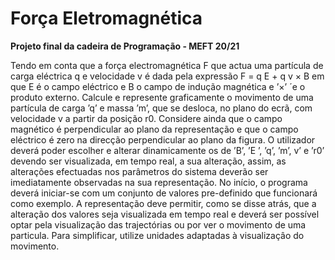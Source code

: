 # Força Eletromagnética
**Projeto final da cadeira de Programação - MEFT 20/21**

Tendo em conta que a força electromagnética F que actua uma partícula de carga eléctrica q e velocidade v é dada pela expressão
F = q E + q v × B
em que E é o campo eléctrico e B o campo de indução magnética e ’×’ ´e o produto externo.
Calcule e represente graficamente o movimento de uma partícula de carga ’q’ e massa ’m’, que se desloca, no plano do ecrã, com velocidade v a partir da posição r0. Considere ainda que o campo magnético é perpendicular ao plano da representação e que o campo eléctrico é zero na direcção perpendicular ao plano da figura.
O utilizador deverá poder escolher e alterar dinamicamente os de ’B’, ’E ’, ’q’, ’m’, v’ e ’r0’ devendo ser visualizada, em tempo real, a sua alteração, assim, as alterações efectuadas nos parâmetros do sistema deverão ser imediatamente observadas na sua representação.
No início, o programa deverá iniciar-se com um conjunto de valores pre-definido que funcionará como exemplo.
A representação deve permitir, como se disse atrás, que a alteração dos valores seja visualizada em tempo real e deverá ser possível optar pela visualização das trajectórias ou por ver o movimento de uma particula.
Para simplificar, utilize unidades adaptadas à visualizaçâo do movimento.

